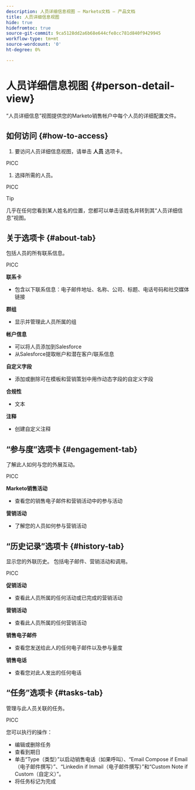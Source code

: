 ```yaml
---
description: 人员详细信息视图 — Marketo文档 — 产品文档
title: 人员详细信息视图
hide: true
hidefromtoc: true
source-git-commit: 9ca5128dd2a6b68e644cfe8cc781d840f9429945
workflow-type: tm+mt
source-wordcount: '0'
ht-degree: 0%

---
```


# 人员详细信息视图 {#person-detail-view}

“人员详细信息”视图提供您的Marketo销售帐户中每个人员的详细配置文件。

## 如何访问 {#how-to-access}

1. 要访问人员详细信息视图，请单击 **人员** 选项卡。

PICC

1. 选择所需的人员。

PICC

>[!TIP]
>
>几乎在任何您看到某人姓名的位置，您都可以单击该姓名并转到其“人员详细信息”视图。

## 关于选项卡 {#about-tab}

包括人员的所有联系信息。

PICC

**联系卡**

* 包含以下联系信息：电子邮件地址、名称、公司、标题、电话号码和社交媒体链接

**群组**

* 显示并管理此人员所属的组

**帐户信息**

* 可以将人员添加到Salesforce
* 从Salesforce提取帐户和潜在客户/联系信息

**自定义字段**

* 添加或删除可在模板和营销策划中用作动态字段的自定义字段

**合规性**

* 文本

**注释**

* 创建自定义注释

## “参与度”选项卡 {#engagement-tab}

了解此人如何与您的外展互动。

PICC

**Marketo销售活动**

* 查看您的销售电子邮件和营销活动中的参与活动

**营销活动**

* 了解您的人员如何参与营销活动

## “历史记录”选项卡 {#history-tab}

显示您的外联历史。 包括电子邮件、营销活动和调用。

PICC

**促销活动**

* 查看此人员所属的任何活动或已完成的营销活动

**营销活动**

* 查看此人员所属的任何营销活动

**销售电子邮件**

* 查看您发送给此人的任何电子邮件以及参与量度

**销售电话**

* 查看您对此人发出的任何电话

## “任务”选项卡 {#tasks-tab}

管理与此人员关联的任务。

PICC

您可以执行的操作：

* 编辑或删除任务
* 查看到期日
* 单击“Type（类型）”以启动销售电话（如果呼叫）、“Email Compose if Email（电子邮件撰写）”、“Linkedin if Inmail（电子邮件撰写）”和“Custom Note if Custom（自定义）”。
* 将任务标记为完成
